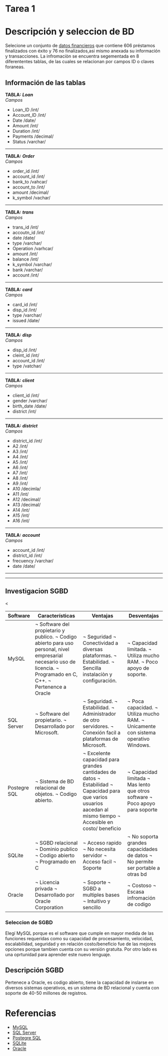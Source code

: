 # Tarea 1



# **Descripción y seleccion de BD**

Selecione un conjunto de [datos financieros](https://relational.fit.cvut.cz/dataset/Financial) que contiene 606 préstamos finalizados con éxito y 76 no finalizados,asi mismo anexada su información y transacciones.
La infromaciòn se encuentra segementada en 8 diferententes tablas, de las cuales se relacionan por campos ID o claves foraneas. 
  

## Información de las tablas
**TABLA:** ***Loan***  
  *Campos*
 * Loan_ID /int/
 * Account_ID  /int/
 * Date /date/
 * Amount  /int/
 * Duration  /int/
 * Payments /decimal/
 * Status  /varchar/
----------
**TABLA:** ***Order***  
  *Campos*
 * order_id  /int/
 * account_id /int/
 * bank_to /vahcar/
 * account_to /int/
 * amount /decimal/
 * k_symbol /vachar/
----------
**TABLA:** ***trans***  
  *Campos*
 * trans_id /int/
 * accoutn_id /int/
 * date /date/
 * type /varchar/
 * Operation /varhcar/
 * amount /int/ 
 * balance /int/
 * k_symbol /varchar/
 * bank /varchar/
 * account /int/ 
------------
**TABLA:** ***card***  
  *Campos*
 * card_id /int/
 * disp_id /int/
 * type /varchar/
 * issued /date/ 
---------
**TABLA:** ***disp***  
  *Campos*
 * disp_id /int/
 * cleint_id /int/
 * account_id /int/
 * type /vatchar/  
-------
**TABLA:** ***client***  
  *Campos*
 * client_id /int/
 * gender /varchar/
 * birth_date /date/
 * district /int/ 
-------
**TABLA:** ***district***  
  *Campos*
 * district_id /int/
 * A2 /int/
 * A3 /int/
 * A4  /int/
 * A5 /int/
 * A6 /int/
 * A7 /int/
 * A8 /int/
 * A9 /int/
 * A10 /decimla/
 * A11 /int/
 * A12 /decimal/
 * A13 /decimal/
 * A14 /int/
 * A15 /int/
 * A16 /int/
--------
**TABLA:** ***account***  
  *Campos*
 * account_id /int/
 * district_id /int/
 * frecuency /varchar/
 * date /date/
---------
---------




## **Investigacion SGBD**


<table>
  <thead>
    <tr>
      <th>Software</th>
      <th>Características</th>
      <th>Ventajas</th>
      <th>Desventajas</th>
    </tr>
  </thead>
  <tbody>
    <tr>
      <td>MySQL</td>
      <td>
    ¬ Software del propietario y publico.  
    ¬ Codigo abierto para uso personal, nivel empresarial necesario uso de licencia. ¬ Programado en C, C++.  
    ¬ Pertenence a Oracle  </td>
      <td>
    ¬ Seguridad  
    ¬ Conectividad a diversas plataformas.  
    ¬ Estabilidad.   
    ¬ Sencilla instalaciòn y configuración.  </td>
      <td>
    ¬ Capacidad limitada.  
    ¬ Utiliza mucho RAM.  
    ¬  Poco apoyo de soporte.  
</td>
    </tr>
    <tr>
      <td>SQL Server</td>
      <td>
    ¬ Software del propietario.  
    ¬ Desarrollado por Microsoft.  </td>
      <td>
    ¬ Seguridad.  
    ¬ Estabilidad.  
    ¬ Administrador de otro servidores.  
    ¬ Conexión facil a plataformas de Microsoft.  </td>
      <td>
    ¬ Poca capacidad.  
    ¬ Utiliza mucho RAM.   
    ¬ Unicamente con sistema operativo Windows.  </td>
    <<tr>
      <td>Postegre SQL</td>
      <td>
    ¬ Sistema de BD relacional de objetos.  
    ¬ Codigo abierto.  </td>
      <td>
    ¬ Excelente capacidad para grandes cantidades de datos
    ¬ Estabilidad
    ¬ Capacidad para que varios usuarios aacedan al mismo tiempo
    ¬ Accesible en costo/ beneficio</td>
      <td>
    ¬ Capacidad limitada
    ¬ Mas lento que otros software
    ¬ Poco apoyo para soporte</td> 
</td>
    </tr>
    <tr>
      <td>SQLite</td>
      <td>
    ¬ SGBD relacional
    ¬ Dominio publico 
    ¬ Codigo abierto
    ¬ Programado en C</td>
      <td>
    ¬ Acceso rapido
    ¬ No necesita servidor
    ¬ Acceso facil
    ¬ Soporte</td>
      <td>
    ¬ No soporta grandes capacidades de datos
    ¬ No permite ser portable a otras bd</td>
    </tr>
    <tr>
      <td>Oracle</td>
      <td>
    ¬ Licencia privada
    ¬ Desarrollado por Oracle Corporation</td>
      <td>
    ¬ Soporte
    ¬ SGBD a multiples bases
    ¬ Intuitivo y sencillo </td>
      <td>
    ¬ Costoso
    ¬ Escasa infromación de codigo</td>
    </tr>
  </tbody>
</table>

### Seleccion de SGBD

Elegí MySQL porque es el software que cumple en mayor medida de las funciones requeridas como su capacidad de procesamiento, velocidad, escalabilidad, seguridad y en relación costo/beneficio fue de las mejores opciones porque tambien cuenta con su versión gratuita. Por otro lado es una oprtunidad para aprender este nuevo lenguaje.


## Descripción SGBD

Pertenece a Oracle, es codigo abierto, tiene la capacidad de inslarse en diversos sistemas operativos, es un sistema de BD relacional y cuenta con soporte de 40-50 millones de registros.  

# Referencias

* [MySQL](https://www.dongee.com/tutoriales/caracteristicas-de-mysql/)
* [SQL Server](https://intelequia.com/blog/post/qu%C3%A9-es-microsoft-sql-server-y-para-qu%C3%A9-sirve)
* [Postegre SQL](https://www.ionos.com/digitalguide/server/know-how/postgresql/)
* [SQLite](https://www.hostgator.mx/blog/sqlite-que-es-y-diferencias-con-mysql/)
* [Oracle](https://www.ionos.com/digitalguide/server/know-how/postgresql/)